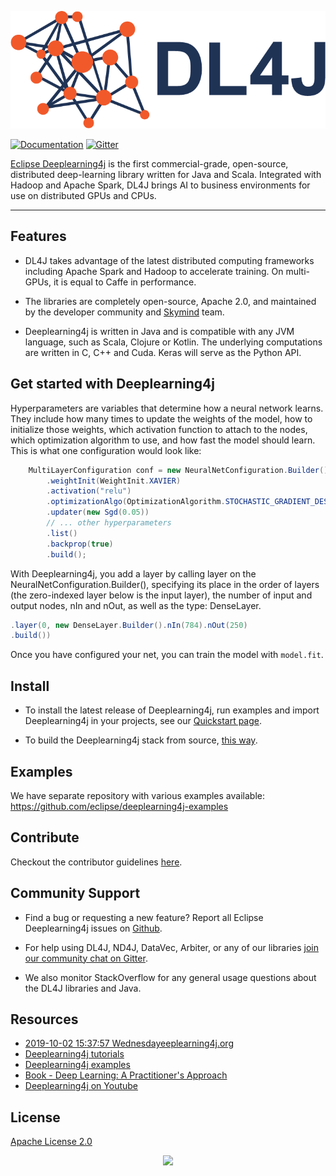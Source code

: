 

<p align="center">
  <img src="logo.png">
</p>

 [![Documentation](https://img.shields.io/badge/api-reference-blue.svg)](https://deeplearning4j.org/docs/latest/)
[![Gitter](https://img.shields.io/gitter/room/deeplearning4j/deeplearning4j.svg)](https://gitter.im/deeplearning4j/deeplearning4j)

[Eclipse Deeplearning4j](https://www.deeplearning4j.org/)  is the first commercial-grade, open-source, distributed deep-learning library written for Java and Scala. Integrated with Hadoop and Apache Spark, DL4J brings AI to business environments for use on distributed GPUs and CPUs.


---

## Features

* DL4J takes advantage of the latest distributed computing frameworks including Apache Spark and Hadoop to accelerate training. On multi-GPUs, it is equal to Caffe in performance.

* The libraries are completely open-source, Apache 2.0, and maintained by the developer community and [Skymind](https://www.skymind.ai) team.

* Deeplearning4j is written in Java and is compatible with any JVM language, such as Scala, Clojure or Kotlin. The underlying computations are written in C, C++ and Cuda. Keras will serve as the Python API.


## Get started with Deeplearning4j


Hyperparameters are variables that determine how a neural network learns. They include how many times to update the weights of the model, how to initialize those weights, which activation function to attach to the nodes, which optimization algorithm to use, and how fast the model should learn. This is what one configuration would look like:

```java
    MultiLayerConfiguration conf = new NeuralNetConfiguration.Builder()
        .weightInit(WeightInit.XAVIER)
        .activation("relu")
        .optimizationAlgo(OptimizationAlgorithm.STOCHASTIC_GRADIENT_DESCENT)
        .updater(new Sgd(0.05))
        // ... other hyperparameters
        .list()
        .backprop(true)
        .build();
```
With Deeplearning4j, you add a layer by calling layer on the NeuralNetConfiguration.Builder(), specifying its place in the order of layers (the zero-indexed layer below is the input layer), the number of input and output nodes, nIn and nOut, as well as the type: DenseLayer.

```java
.layer(0, new DenseLayer.Builder().nIn(784).nOut(250)
.build())
```

Once you have configured your net, you can train the model with `model.fit`.


## Install

* To install the latest release of Deeplearning4j, run examples and import Deeplearning4j in your projects, see our [Quickstart page](https://deeplearning4j.org/docs/latest/deeplearning4j-quickstart#Java).

* To build the Deeplearning4j stack from source, [this way](https://deeplearning4j.org/docs/latest/deeplearning4j-build-from-source).


## Examples

We have separate repository with various examples available: https://github.com/eclipse/deeplearning4j-examples

## Contribute

Checkout the contributor guidelines [here](https://github.com/eclipse/deeplearning4j/blob/master/CONTRIBUTING.md).


## Community Support

* Find a bug or requesting a new feature? Report all Eclipse Deeplearning4j issues on [Github](https://github.com/eclipse/deeplearning4j/issues).

* For help using DL4J, ND4J, DataVec, Arbiter, or any of our libraries [join our community chat on Gitter](https://gitter.im/deeplearning4j/deeplearning4j).

* We also monitor StackOverflow for any general usage questions about the DL4J libraries and Java.


## Resources

*   [2019-10-02 15:37:57 Wednesdayeeplearning4j.org](https://www.deeplearning4j.org)
*   [Deeplearning4j tutorials](https://deeplearning4j.org/tutorials/setup)
*   [Deeplearning4j examples](https://github.com/eclipse/deeplearning4j-examples)
*   [Book - Deep Learning: A Practitioner's Approach](https://www.amazon.com/Deep-Learning-Practitioners-Adam-Gibson/dp/1491914254)
*   [Deeplearning4j on Youtube](https://www.youtube.com/channel/UCa-HKBJwkfzs4AgZtdUuBXQ/videos)


## License

[Apache License 2.0](LICENSE)

<p align="center">
  <img src="https://avatars0.githubusercontent.com/u/8603402?s=280&v=4" width="50">
</p>
